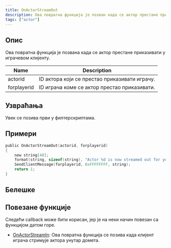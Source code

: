 ```yaml
---
title: OnActorStreamOut
description: Ова повратна функција је позван када се актор престане приказивати у играчевом клијенту.
tags: ["actor"]
---
```


<VersionWarn name='callback' version='SA-MP 0.3.7' />

## Опис

Ова повратна функција је позвана када се актор престане приказивати у играчевом клијенту.

| Name        | Description                                   |
| ----------- | --------------------------------------------- |
| actorid     | ID актора који се престао приказивати играчу. |
| forplayerid | ID играча коме се актор престао приказивати.  |

## Узвраћања

Увек се позива први у филтерскриптама.

## Примери

```c
public OnActorStreamOut(actorid, forplayerid)
{
    new string[40];
    format(string, sizeof(string), "Actor %d is now streamed out for you.", actorid);
    SendClientMessage(forplayerid, 0xFFFFFFFF, string);
    return 1;
}
```

## Белешке

<TipNPCCallbacks />

## Повезане функције

Следећи callback може бити корисан, јер је на неки начин повезан са функцијом датом горе.

- [OnActorStreamIn](OnActorStreamIn): Ова повратна функција се позива када клијент играча стримује актора унутар домета.
